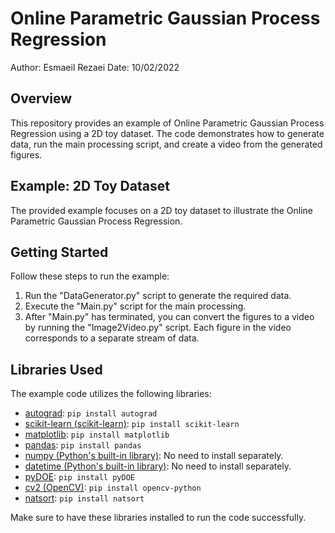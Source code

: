 # Online Parametric Gaussian Process Regression

Author: Esmaeil Rezaei
Date: 10/02/2022

## Overview

This repository provides an example of Online Parametric Gaussian Process Regression using a 2D toy dataset. The code demonstrates how to generate data, run the main processing script, and create a video from the generated figures.

## Example: 2D Toy Dataset

The provided example focuses on a 2D toy dataset to illustrate the Online Parametric Gaussian Process Regression.

## Getting Started

Follow these steps to run the example:

1. Run the "DataGenerator.py" script to generate the required data.
2. Execute the "Main.py" script for the main processing.
3. After "Main.py" has terminated, you can convert the figures to a video by running the "Image2Video.py" script. Each figure in the video corresponds to a separate stream of data.

## Libraries Used

The example code utilizes the following libraries:

- [autograd](https://github.com/HIPS/autograd): `pip install autograd`
- [scikit-learn (scikit-learn)](https://scikit-learn.org/stable/): `pip install scikit-learn`
- [matplotlib](https://matplotlib.org/): `pip install matplotlib`
- [pandas](https://pandas.pydata.org/): `pip install pandas`
- [numpy (Python's built-in library)](https://numpy.org/): No need to install separately.
- [datetime (Python's built-in library)](https://docs.python.org/3/library/datetime.html): No need to install separately.
- [pyDOE](https://github.com/tisimst/pyDOE): `pip install pyDOE`
- [cv2 (OpenCV)](https://opencv.org/): `pip install opencv-python`
- [natsort](https://github.com/SethMMorton/natsort): `pip install natsort`

Make sure to have these libraries installed to run the code successfully.
